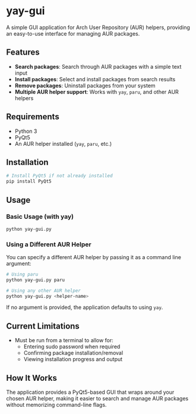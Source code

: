 # yay-gui

A simple GUI application for Arch User Repository (AUR) helpers, providing an easy-to-use interface for managing AUR packages.

## Features

- **Search packages**: Search through AUR packages with a simple text input
- **Install packages**: Select and install packages from search results
- **Remove packages**: Uninstall packages from your system
- **Multiple AUR helper support**: Works with `yay`, `paru`, and other AUR helpers

## Requirements

- Python 3
- PyQt5
- An AUR helper installed (`yay`, `paru`, etc.)

## Installation

```bash
# Install PyQt5 if not already installed
pip install PyQt5
```

## Usage

### Basic Usage (with yay)

```bash
python yay-gui.py
```

### Using a Different AUR Helper

You can specify a different AUR helper by passing it as a command line argument:

```bash
# Using paru
python yay-gui.py paru

# Using any other AUR helper
python yay-gui.py <helper-name>
```

If no argument is provided, the application defaults to using `yay`.

## Current Limitations

- Must be run from a terminal to allow for:
  - Entering sudo password when required
  - Confirming package installation/removal
  - Viewing installation progress and output

## How It Works

The application provides a PyQt5-based GUI that wraps around your chosen AUR helper, making it easier to search and manage AUR packages without memorizing command-line flags.
